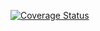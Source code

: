 [![Coverage Status](https://coveralls.io/repos/github/weslley543/learn-tdd/badge.svg?branch=master)](https://coveralls.io/github/weslley543/learn-tdd?branch=master)
